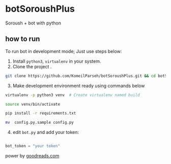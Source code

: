 # botSoroushPlus

Soroush + bot with python

## how to run

To run bot in development mode; Just use steps below:

1. Install `python3`,  `virtualenv` in your system.
2. Clone the project .

``` bash
git clone https://github.com/KomeilParseh/botSoroushPlus.git && cd botSoroushPlus
```

3. Make development environment ready using commands below

  
```bash
virtualenv -p python3 venv  # Create virtualenv named build
```

```bash
source venv/bin/activate
```

```bash
pip install -r requirements.txt
```

```bash
mv  config.py.sample config.py
```

4. edit `bot.py` and add your token:


``` python

bot_token = "your token"

```

power by [goodreads.com](https://www.goodreads.com/)
